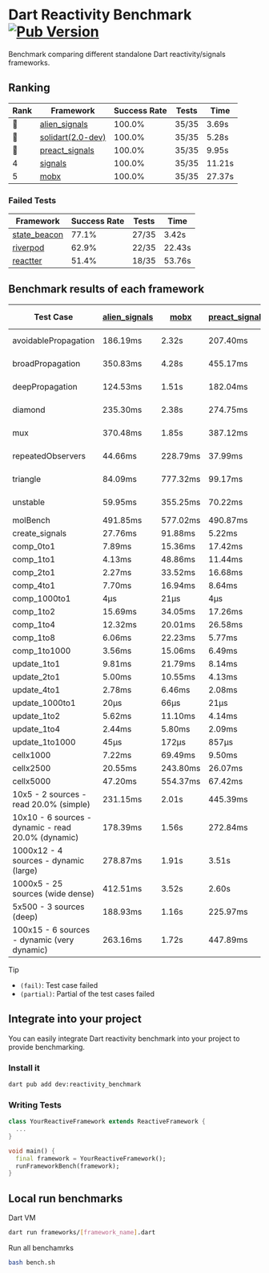 # Dart Reactivity Benchmark [![Pub Version](https://img.shields.io/pub/v/reactivity_benchmark)](https://pub.dev/packages/reactivity_benchmark)

Benchmark comparing different standalone Dart reactivity/signals frameworks.

## Ranking

<!-- ranking start -->
| Rank | Framework | Success Rate | Tests | Time |
|------|-----------|--------------|-------|------|
| 🥇 | [alien_signals](https://github.com/medz/alien-signals-dart) | 100.0% | 35/35 | 3.69s |
| 🥈 | [solidart(2.0-dev)](https://github.com/nank1ro/solidart/tree/dev) | 100.0% | 35/35 | 5.28s |
| 🥉 | [preact_signals](https://pub.dev/packages/preact_signals) | 100.0% | 35/35 | 9.95s |
| 4 | [signals](https://github.com/rodydavis/signals.dart) | 100.0% | 35/35 | 11.21s |
| 5 | [mobx](https://github.com/mobxjs/mobx.dart) | 100.0% | 35/35 | 27.37s |

<!-- ranking end -->

### **Failed Tests**

<!-- fail start -->
| Framework | Success Rate | Tests | Time |
|-----------|--------------|-------|------|
| [state_beacon](https://github.com/jinyus/dart_beacon) | 77.1% | 27/35 | 3.42s |
| [riverpod](https://github.com/rrousselGit/riverpod) | 62.9% | 22/35 | 22.43s |
| [reactter](https://github.com/2devs-team/reactter) | 51.4% | 18/35 | 53.76s |

<!-- fail end -->

## Benchmark results of each framework

<!-- test-case start -->
| Test Case | [alien_signals](https://github.com/medz/alien-signals-dart) | [mobx](https://github.com/mobxjs/mobx.dart) | [preact_signals](https://pub.dev/packages/preact_signals) | [reactter](https://github.com/2devs-team/reactter) | [riverpod](https://github.com/rrousselGit/riverpod) | [signals](https://github.com/rodydavis/signals.dart) | [solidart(2.0-dev)](https://github.com/nank1ro/solidart/tree/dev) | [state_beacon](https://github.com/jinyus/dart_beacon) |
|---|---|---|---|---|---|---|---|---|
| avoidablePropagation | 186.19ms | 2.32s | 207.40ms | 1.25s | 1.48s | 209.23ms | 278.43ms | 149.21ms (fail) |
| broadPropagation | 350.83ms | 4.28s | 455.17ms | 4.99s | 86.63ms (fail) | 455.91ms | 503.62ms | 6.21ms (fail) |
| deepPropagation | 124.53ms | 1.51s | 182.04ms | 4.00s | 1.93s (fail) | 179.50ms | 169.66ms | 146.13ms (fail) |
| diamond | 235.30ms | 2.38s | 274.75ms | 14.03s (fail) | 2.66s (fail) | 293.66ms | 364.50ms | 183.29ms (fail) |
| mux | 370.48ms | 1.85s | 387.12ms | 1.02s | 575.68ms (fail) | 409.63ms | 437.08ms | 191.78ms (fail) |
| repeatedObservers | 44.66ms | 228.79ms | 37.99ms | 9.74s | 396.14ms (fail) | 46.72ms | 78.00ms | 53.05ms (fail) |
| triangle | 84.09ms | 777.32ms | 99.17ms | 4.52s | 889.10ms (fail) | 103.12ms | 116.58ms | 75.63ms (fail) |
| unstable | 59.95ms | 355.25ms | 70.22ms | 7.64s | 593.76ms (fail) | 75.09ms | 94.17ms | 335.65ms (fail) |
| molBench | 491.85ms | 577.02ms | 490.87ms | 5.90s | 11.94ms | 486.89ms | 493.57ms | 1.07ms |
| create_signals | 27.76ms | 91.88ms | 5.22ms | 13.34ms | 24.63ms | 25.73ms | 72.79ms | 59.15ms |
| comp_0to1 | 7.89ms | 15.36ms | 17.42ms | 13.68ms | 15.43ms | 14.13ms | 26.34ms | 52.62ms |
| comp_1to1 | 4.13ms | 48.86ms | 11.44ms | 99.56ms | 22.92ms | 20.80ms | 27.26ms | 53.74ms |
| comp_2to1 | 2.27ms | 33.52ms | 16.68ms | 72.37ms | 24.98ms | 8.02ms | 43.33ms | 36.44ms |
| comp_4to1 | 7.70ms | 16.94ms | 8.64ms | 85.23ms | 5.52ms | 1.78ms | 8.71ms | 16.69ms |
| comp_1000to1 | 4μs | 21μs | 4μs | 59.32ms | 3μs | 9μs | 14μs | 41μs |
| comp_1to2 | 15.69ms | 34.05ms | 17.26ms | 66.89ms | 17.44ms | 15.47ms | 33.06ms | 46.60ms |
| comp_1to4 | 12.32ms | 20.01ms | 26.58ms | 99.18ms | 27.49ms | 7.36ms | 16.22ms | 47.08ms |
| comp_1to8 | 6.06ms | 22.23ms | 5.77ms | 116.37ms | 8.62ms | 7.27ms | 20.90ms | 43.45ms |
| comp_1to1000 | 3.56ms | 15.06ms | 6.49ms | 47.90ms | 4.28ms | 4.56ms | 14.69ms | 38.06ms |
| update_1to1 | 9.81ms | 21.79ms | 8.14ms | N/A | 82.44ms | 9.39ms | 16.13ms | 5.74ms |
| update_2to1 | 5.00ms | 10.55ms | 4.13ms | N/A | 41.90ms | 4.62ms | 7.91ms | 2.89ms |
| update_4to1 | 2.78ms | 6.46ms | 2.08ms | N/A | 20.86ms | 2.36ms | 4.04ms | 1.46ms |
| update_1000to1 | 20μs | 66μs | 21μs | N/A | 196μs | 24μs | 40μs | 15μs |
| update_1to2 | 5.62ms | 11.10ms | 4.14ms | N/A | 42.01ms | 4.93ms | 8.14ms | 2.93ms |
| update_1to4 | 2.44ms | 5.80ms | 2.09ms | N/A | 20.39ms | 2.36ms | 4.06ms | 1.46ms |
| update_1to1000 | 45μs | 172μs | 857μs | N/A | 149μs | 44μs | 148μs | 377μs |
| cellx1000 | 7.22ms | 69.49ms | 9.50ms | N/A | N/A | 9.88ms | 11.34ms | 5.06ms |
| cellx2500 | 20.55ms | 243.80ms | 26.07ms | N/A | N/A | 33.68ms | 32.17ms | 22.88ms |
| cellx5000 | 47.20ms | 554.37ms | 67.42ms | N/A | N/A | 63.09ms | 87.99ms | 77.09ms |
| 10x5 - 2 sources - read 20.0% (simple) | 231.15ms | 2.01s | 445.39ms | N/A | 2.21s | 515.34ms | 353.92ms | 243.91ms |
| 10x10 - 6 sources - dynamic - read 20.0% (dynamic) | 178.39ms | 1.56s | 272.84ms | N/A | 1.46s (partial) | 287.26ms | 245.28ms | 201.52ms |
| 1000x12 - 4 sources - dynamic (large) | 278.87ms | 1.91s | 3.51s | N/A | 2.49s (partial) | 3.78s | 471.98ms | 342.84ms |
| 1000x5 - 25 sources (wide dense) | 412.51ms | 3.52s | 2.60s | N/A | 4.13s | 3.42s | 593.88ms | 506.32ms |
| 5x500 - 3 sources (deep) | 188.93ms | 1.16s | 225.97ms | N/A | 1.39s | 226.61ms | 258.81ms | 207.46ms |
| 100x15 - 6 sources - dynamic (very dynamic) | 263.16ms | 1.72s | 447.89ms | N/A | 1.76s (partial) | 488.07ms | 386.66ms | 259.87ms |

<!-- test-case end -->

> [!TIP]
> - `(fail)`: Test case failed
> - `(partial)`: Partial of the test cases failed

## Integrate into your project

You can easily integrate Dart reactivity benchmark into your project to provide benchmarking.

### Install it

```bash
dart pub add dev:reactivity_benchmark
```

### Writing Tests

```dart
class YourReactiveFramework extends ReactiveFramework {
  ...
}

void main() {
  final framework = YourReactiveFramework();
  runFrameworkBench(framework);
}
```

## Local run benchmarks

Dart VM
```bash
dart run frameworks/[framework_name].dart
```

Run all benchamrks
```bash
bash bench.sh
```
